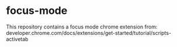 # focus-mode
This repository contains a focus mode chrome extension from: developer.chrome.com/docs/extensions/get-started/tutorial/scripts-activetab
